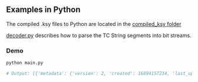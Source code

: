 ## Examples in Python

The compiled .ksy files to Python are located in the [compiled_ksy folder](compiled_ksy)

[decoder.py](decoder.py) describes how to parse the TC String segments into bit streams.

### Demo

```python
python main.py

# Output: [{'metadata': {'version': 2, 'created': 16894157234, 'last_updated':...}]
```